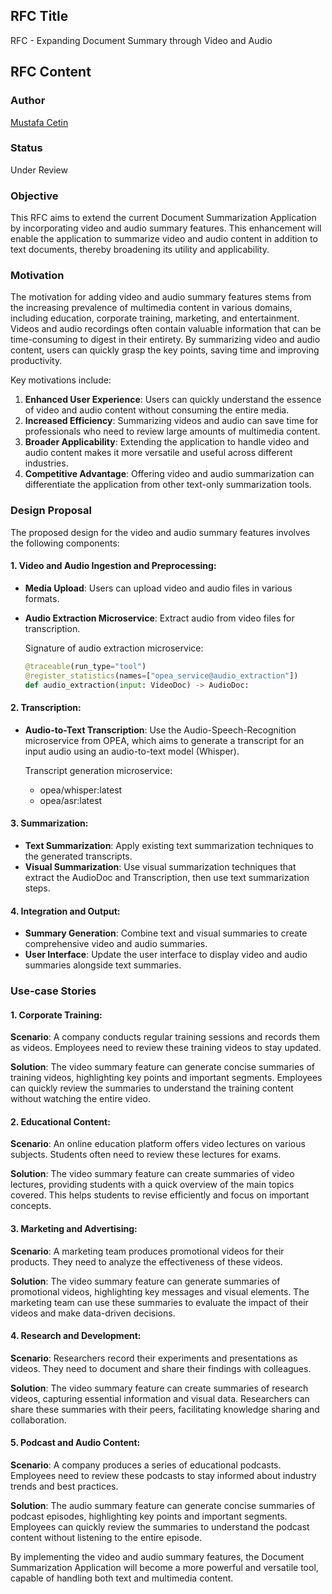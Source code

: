 ## RFC Title
RFC - Expanding Document Summary through Video and Audio

## RFC Content

### Author
[Mustafa Cetin](https://github.com/MSCetin37)

### Status
Under Review

### Objective
This RFC aims to extend the current Document Summarization Application by incorporating video and audio summary features. This enhancement will enable the application to summarize video and audio content in addition to text documents, thereby broadening its utility and applicability.

### Motivation
The motivation for adding video and audio summary features stems from the increasing prevalence of multimedia content in various domains, including education, corporate training, marketing, and entertainment. Videos and audio recordings often contain valuable information that can be time-consuming to digest in their entirety. By summarizing video and audio content, users can quickly grasp the key points, saving time and improving productivity.

Key motivations include:
1. **Enhanced User Experience**: Users can quickly understand the essence of video and audio content without consuming the entire media.
2. **Increased Efficiency**: Summarizing videos and audio can save time for professionals who need to review large amounts of multimedia content.
3. **Broader Applicability**: Extending the application to handle video and audio content makes it more versatile and useful across different industries.
4. **Competitive Advantage**: Offering video and audio summarization can differentiate the application from other text-only summarization tools.

### Design Proposal
The proposed design for the video and audio summary features involves the following components:

#### 1. Video and Audio Ingestion and Preprocessing:
- **Media Upload**: Users can upload video and audio files in various formats.
- **Audio Extraction Microservice**: Extract audio from video files for transcription.

    Signature of audio extraction microservice:
    ```python
    @traceable(run_type="tool")
    @register_statistics(names=["opea_service@audio_extraction"])
    def audio_extraction(input: VideoDoc) -> AudioDoc:
    ```

#### 2. Transcription:
- **Audio-to-Text Transcription**: Use the Audio-Speech-Recognition microservice from OPEA, which aims to generate a transcript for an input audio using an audio-to-text model (Whisper).

    Transcript generation microservice:
    - opea/whisper:latest
    - opea/asr:latest

#### 3. Summarization:
- **Text Summarization**: Apply existing text summarization techniques to the generated transcripts.
- **Visual Summarization**: Use visual summarization techniques that extract the AudioDoc and Transcription, then use text summarization steps.

#### 4. Integration and Output:
- **Summary Generation**: Combine text and visual summaries to create comprehensive video and audio summaries.
- **User Interface**: Update the user interface to display video and audio summaries alongside text summaries.

### Use-case Stories

#### 1. Corporate Training:
**Scenario**: A company conducts regular training sessions and records them as videos. Employees need to review these training videos to stay updated.

**Solution**: The video summary feature can generate concise summaries of training videos, highlighting key points and important segments. Employees can quickly review the summaries to understand the training content without watching the entire video.

#### 2. Educational Content:
**Scenario**: An online education platform offers video lectures on various subjects. Students often need to review these lectures for exams.

**Solution**: The video summary feature can create summaries of video lectures, providing students with a quick overview of the main topics covered. This helps students to revise efficiently and focus on important concepts.

#### 3. Marketing and Advertising:
**Scenario**: A marketing team produces promotional videos for their products. They need to analyze the effectiveness of these videos.

**Solution**: The video summary feature can generate summaries of promotional videos, highlighting key messages and visual elements. The marketing team can use these summaries to evaluate the impact of their videos and make data-driven decisions.

#### 4. Research and Development:
**Scenario**: Researchers record their experiments and presentations as videos. They need to document and share their findings with colleagues.

**Solution**: The video summary feature can create summaries of research videos, capturing essential information and visual data. Researchers can share these summaries with their peers, facilitating knowledge sharing and collaboration.

#### 5. Podcast and Audio Content:
**Scenario**: A company produces a series of educational podcasts. Employees need to review these podcasts to stay informed about industry trends and best practices.

**Solution**: The audio summary feature can generate concise summaries of podcast episodes, highlighting key points and important segments. Employees can quickly review the summaries to understand the podcast content without listening to the entire episode.

By implementing the video and audio summary features, the Document Summarization Application will become a more powerful and versatile tool, capable of handling both text and multimedia content.